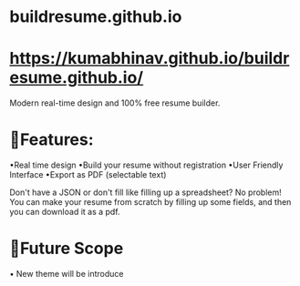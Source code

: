 # buildresume.github.io

# https://kumabhinav.github.io/buildresume.github.io/

Modern real-time design and 
100% free resume builder.


# 🔗Features:
•Real time design 
•Build your resume without registration
•User Friendly Interface
•Export as PDF (selectable text)


Don't have a JSON or don't fill like filling up a spreadsheet?
No problem! You can make your resume from scratch by filling up some fields, and then you can download it as a pdf.

# 🔗Future Scope
• New theme will be introduce


